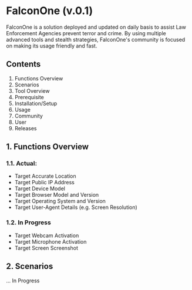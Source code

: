 # FalconOne (v.0.1)

FalconOne is a solution deployed and updated on daily basis to assist Law Enforcement Agencies prevent terror and crime. By using multiple advanced tools and stealth strategies, FalconOne's community is focused on making its usage friendly and fast.

## Contents

1. Functions Overview
3. Scenarios
4. Tool Overview
5. Prerequisite
6. Installation/Setup
7. Usage
8. Community
9. User
10. Releases


## 1. Functions Overview

### 1.1. Actual:

- Target Accurate Location
- Target Public IP Address
- Target Device Model
- Target Browser Model and Version
- Target Operating System and Version
- Target User-Agent Details (e.g. Screen Resolution)

### 1.2. In Progress

- Target Webcam Activation
- Target Microphone Activation
- Target Screen Screenshot


## 2. Scenarios

... In Progress
